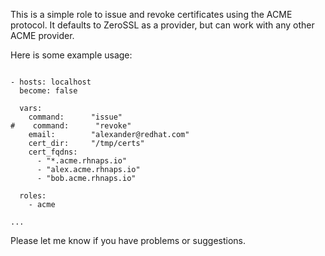 This is a simple role to issue and revoke certificates using the ACME protocol. It defaults to ZeroSSL as a provider, but can work with any other ACME provider.

Here is some example usage:

```---

- hosts: localhost
  become: false

  vars:
    command:      "issue"
#    command:      "revoke"
    email:        "alexander@redhat.com"
    cert_dir:     "/tmp/certs"
    cert_fqdns:
      - "*.acme.rhnaps.io"
      - "alex.acme.rhnaps.io"
      - "bob.acme.rhnaps.io"

  roles:
    - acme

...
```

Please let me know if you have problems or suggestions.
